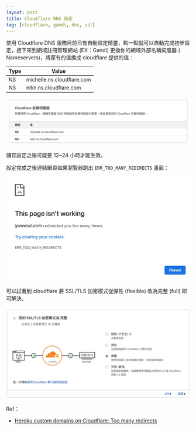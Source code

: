 ```yaml
---
layout: post
title: Cloudflare DNS 設定
tag: [cloudflare, gandi, dns, ssl]
---
```


使用 Cloudflare DNS 服務目前已有自動設定精靈，點一點就可以自動完成初步設定，接下來到網域註冊管理網站 (EX：Gandi) 更換你的網域外部名稱伺服器 ( Nameservers)，將原有的值換成 cloudflare 提供的值：

|Type|Value|
|-----|-----|
|NS 	|michelle.ns.cloudflare.com|
|NS   |nitin.ns.cloudflare.com|

![cloudflare_nameservers](/assets/img/2021/10_15/cloudflare_nameservers.jpg)

儲存設定之後可能要 12~24 小時才能生效。

設定完成之後連結網頁如果瀏覽器跑出 `ERR_TOO_MANY_REDIRECTS` 畫面：

![err_too_many_redirects](/assets/img/2021/10_15/err_too_many_redirects.jpg)

可以試著到 cloudflare 將 SSL/TLS 加密模式從彈性 (flexible) 改為完整 (full) 即可解決。

![cloudflare_ssl](/assets/img/2021/10_15/cloudflare_ssl.jpg)

Ref：

- [Heroku custom domains on Cloudflare: Too many redirects](https://stackoverflow.com/questions/31721754/heroku-custom-domains-on-cloudflare-too-many-redirects)
